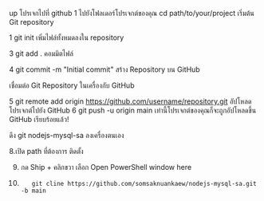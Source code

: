 up โปรเจกไปที่ github
1 ไปยังโฟลเดอร์โปรเจกต์ของคุณ
 cd path/to/your/project
เริ่มต้น Git repository

1 
git init
เพิ่มไฟล์ทั้งหมดลงใน repository

3 git add .
คอมมิตไฟล์

4 git commit -m "Initial commit"
สร้าง Repository บน GitHub

เชื่อมต่อ Git Repository ในเครื่องกับ GitHub

5 git remote add origin https://github.com/username/repository.git
อัปโหลดโปรเจกต์ไปยัง GitHub
6 git push -u origin main
เท่านี้โปรเจกต์ของคุณก็จะถูกอัปโหลดขึ้น GitHub เรียบร้อยแล้ว!

 ดึง git nodejs-mysql-sa ลงเครื่องตนเอง

8.เปิด path ที่ต้องการ ติดตั้ง 

9. กด Ship + คลิกขวา เลือก Open PowerShell window here 

10. 
           git cline https://github.com/somsaknuankaew/nodejs-mysql-sa.git -b main 
